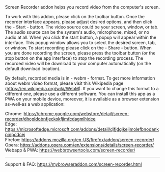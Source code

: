 Screen Recorder addon helps you record video from the computer's screen.

To work with this addon, please click on the toolbar button. Once the recorder interface appears, please adjust desired options, and then click the - Start - button. The video source could be your screen, window, or tab. The audio source can be the system's audio, microphone, mixed, or no audio at all. When you click the start button, a popup will appear within the interface. This popup window allows you to select the desired screen, tab, or window. To start recording please click on the - Share - button. When you are done recording the screen, please press the toolbar button (or the stop button on the app interface) to stop the recording process. The recorded video will be download to your computer automatically (on the default download location).

By default, recorded media is in - webm - format. To get more information about webm video format, please visit this Wikipedia page (https://en.wikipedia.org/wiki/WebM). If you want to change this format to a different one, please use a different software. You can install this app as a PWA on your mobile device, moreover, it is available as a browser extension as-well-as a web application:  

Chrome: https://chrome.google.com/webstore/detail/screen-recorder/dhopldobnfjeckokfjimfcdagmlhjdce  
Edge: https://microsoftedge.microsoft.com/addons/detail/djfjdgikejimolefbnodankpinpcdcej  
Firefox: https://addons.mozilla.org/en-US/firefox/addon/screen-recorder/  
Opera: https://addons.opera.com/en/extensions/details/screen-recorder/  
Webapp & PWA: https://webbrowsertools.com/screen-recorder/  

-----------------------

Support & FAQ: https://mybrowseraddon.com/screen-recorder.html  
